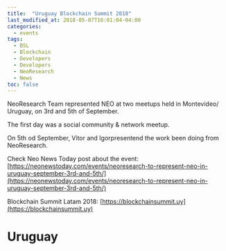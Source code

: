 ```yaml
---
title:  "Uruguay Blockchain Summit 2018"
last_modified_at: 2018-05-07T16:01:04-04:00
categories:
  - events
tags:
  - BSL
  - Blockchain
  - Developers
  - Developers
  - NeoResearch
  - News
toc: false
---
```


NeoResearch Team represented NEO at two meetups held in Montevideo/ Uruguay, on 3rd and 5th of September.

The first day was a social community & network meetup.

On 5th od September, Vitor and Igorpresentend  the work been doing from NeoResearch.

Check Neo News Today post about the event: [https://neonewstoday.com/events/neoresearch-to-represent-neo-in-uruguay-september-3rd-and-5th/](https://neonewstoday.com/events/neoresearch-to-represent-neo-in-uruguay-september-3rd-and-5th/)

Blockchain Summit Latam 2018: [https://blockchainsummit.uy](https://blockchainsummit.uy)

# Uruguay

